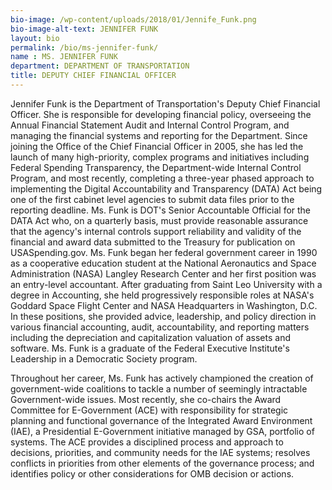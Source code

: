 ```yaml
---
bio-image: /wp-content/uploads/2018/01/Jennife_Funk.png
bio-image-alt-text: JENNIFER FUNK
layout: bio
permalink: /bio/ms-jennifer-funk/
name : MS. JENNIFER FUNK
department: DEPARTMENT OF TRANSPORTATION
title: DEPUTY CHIEF FINANCIAL OFFICER
---
```

 Jennifer Funk is the Department of Transportation's Deputy Chief Financial Officer. She is responsible for developing financial policy, overseeing the Annual Financial Statement Audit and Internal Control Program, and managing the financial systems and reporting for the Department. Since joining the Office of the Chief Financial Officer in 2005, she has led the launch of many high-priority, complex programs and initiatives including Federal Spending Transparency, the Department-wide Internal Control Program, and most recently, completing a three-year phased approach to implementing the Digital Accountability and Transparency (DATA) Act being one of the first cabinet level agencies to submit data files prior to the reporting deadline. Ms. Funk is DOT's Senior Accountable Official for the DATA Act who, on a quarterly basis, must provide reasonable assurance that the agency's internal controls support reliability and validity of the financial and award data submitted to the Treasury for publication on USASpending.gov.
 Ms. Funk began her federal government career in 1990 as a cooperative education student at the National Aeronautics and Space Administration (NASA) Langley Research Center and her first position was an entry-level accountant. After graduating from Saint Leo University with a degree in Accounting, she held progressively responsible roles at NASA's Goddard Space Flight Center and NASA Headquarters in Washington, D.C. In these positions, she provided advice, leadership, and policy direction in various financial accounting, audit, accountability, and reporting matters including the depreciation and capitalization valuation of assets and software. Ms. Funk is a graduate of the Federal Executive Institute's Leadership in a Democratic Society program.
             
   Throughout her career, Ms. Funk has actively championed the creation of government-wide coalitions to tackle a number of seemingly intractable Government-wide issues. Most recently, she co-chairs the Award Committee for E-Government (ACE) with responsibility for strategic planning and functional governance of the Integrated Award Environment (IAE), a Presidential E-Government initiative managed by GSA, portfolio of systems. The ACE provides a disciplined process and approach to decisions, priorities, and community needs for the IAE systems; resolves conflicts in priorities from other elements of the governance process; and identifies policy or other considerations for OMB decision or actions.

